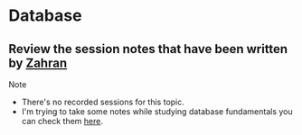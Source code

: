 # Database

## Review the session notes that have been written by [Zahran](https://github.com/elsayedzahran/SQL-DataBase-Fundamentals) 

> [!Note]
> - There's no recorded sessions for this topic.
> - I'm trying to take some notes while studying database fundamentals you can check them [here](https://github.com/Zeyad2003/DataBase-Notes).
